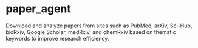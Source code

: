 # paper_agent
Download and analyze papers from sites such as PubMed, arXiv, Sci-Hub, bioRxiv, Google Scholar, medRxiv, and chemRxiv based on thematic keywords to improve research efficiency.

